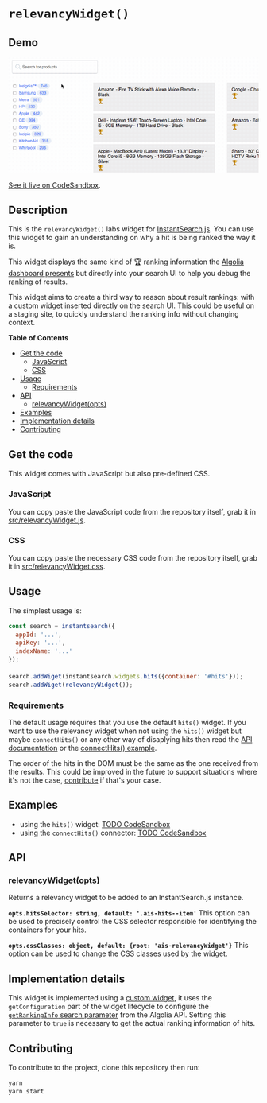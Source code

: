 # `relevancyWidget()`

## Demo

![demo of relevancyWidget](demo.gif)

[See it live on CodeSandbox](https://codesandbox.io/s/vq8kmjn8m5).

## Description

This is the `relevancyWidget()` labs widget for [InstantSearch.js](https://community.algolia.com/instantsearch.js/). You can use this widget to gain an understanding on why a hit is being ranked the way it is.

This widget displays the same kind of 🏆 ranking information the [Algolia dashboard presents](https://www.algolia.com/doc/tutorials/full-text-search/relevance/how-to-troubleshoot-relevance) but directly into your search UI to help you debug the ranking of results.

This widget aims to create a third way to reason about result rankings: with a custom widget inserted directly on the search UI. This could be useful on a staging site, to quickly understand the ranking info without changing context.

<!-- START doctoc generated TOC please keep comment here to allow auto update -->
<!-- DON'T EDIT THIS SECTION, INSTEAD RE-RUN doctoc TO UPDATE -->
**Table of Contents**

- [Get the code](#get-the-code)
  - [JavaScript](#javascript)
  - [CSS](#css)
- [Usage](#usage)
  - [Requirements](#requirements)
- [API](#api)
  - [relevancyWidget(opts)](#relevancywidgetopts)
- [Examples](#examples)
- [Implementation details](#implementation-details)
- [Contributing](#contributing)

<!-- END doctoc generated TOC please keep comment here to allow auto update -->

## Get the code

This widget comes with JavaScript but also pre-defined CSS.

### JavaScript

You can copy paste the JavaScript code from the repository itself, grab it in [src/relevancyWidget.js](src/relevancyWidget.js).

### CSS

You can copy paste the necessary CSS code from the repository itself, grab it in [src/relevancyWidget.css](src/relevancyWidget.css).

## Usage

The simplest usage is:

```js
const search = instantsearch({
  appId: '...',
  apiKey: '...',
  indexName: '...'
});

search.addWiget(instantsearch.widgets.hits({container: '#hits'}));
search.addWiget(relevancyWidget());
```

### Requirements

The default usage requires that you use the default `hits()` widget. If you want to use the relevancy widget when not using the `hits()` widget but maybe `connectHits()` or any other way of disaplying hits then read the [API documentation](#api) or the [connectHits() example](#examples).

The order of the hits in the DOM must be the same as the one received from the results. This could be improved in the future to support situations where it's not the case, [contribute](#contributing) if that's your case.

## Examples

- using the `hits()` widget: [TODO CodeSandbox](TODO)
- using the `connectHits()` connector: [TODO CodeSandbox](TODO)

## API

### relevancyWidget(opts)

Returns a relevancy widget to be added to an InstantSearch.js instance.

**`opts.hitsSelector: string, default: '.ais-hits--item'`**
This option can be used to precisely control the CSS selector responsible for identifying the containers for your hits.

**`opts.cssClasses: object, default: {root: 'ais-relevancyWidget'}`**
This option can be used to change the CSS classes used by the widget.

## Implementation details

This widget is implemented using a [custom widget](https://community.algolia.com/instantsearch.js/v2/guides/custom-widget.html), it uses the `getConfiguration` part of the widget lifecycle to configure the [`getRankingInfo` search parameter](https://www.algolia.com/doc/api-reference/api-parameters/getRankingInfo/) from the Algolia API. Setting this parameter to `true` is necessary to get the actual ranking information of hits.

## Contributing

To contribute to the project, clone this repository then run:

```sh
yarn
yarn start
```
